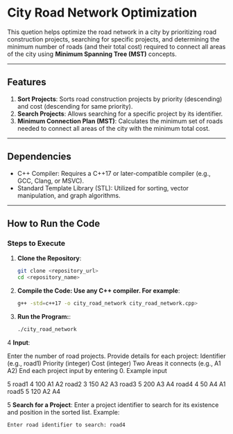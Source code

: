 # City Road Network Optimization

This quetion helps optimize the road network in a city by prioritizing road construction projects, searching for specific projects, and determining the minimum number of roads (and their total cost) required to connect all areas of the city using **Minimum Spanning Tree (MST)** concepts.

---

## **Features**
1. **Sort Projects**: Sorts road construction projects by priority (descending) and cost (descending for same priority).
2. **Search Projects**: Allows searching for a specific project by its identifier.
3. **Minimum Connection Plan (MST)**: Calculates the minimum set of roads needed to connect all areas of the city with the minimum total cost.

---

## **Dependencies**
- C++ Compiler: Requires a C++17 or later-compatible compiler (e.g., GCC, Clang, or MSVC).
- Standard Template Library (STL): Utilized for sorting, vector manipulation, and graph algorithms.

---

## **How to Run the Code**

### **Steps to Execute**
1. **Clone the Repository**:
   ```bash
   git clone <repository_url>
   cd <repository_name>

2. **Compile the Code: Use any C++ compiler. For example**:
    ``` bash
   g++ -std=c++17 -o city_road_network city_road_network.cpp>

2. **Run the Program:**:
    ``` bash
   ./city_road_network
4  **Input**:

   Enter the number of road projects.
   Provide details for each project:
   Identifier (e.g., road1)
   Priority (integer)
   Cost (integer)
   Two Areas it connects (e.g., A1 A2)
   End each project input by entering 0.
   Example input 
   
5
road1 4 100 A1 A2
road2 3 150 A2 A3
road3 5 200 A3 A4
road4 4 50 A4 A1
road5 5 120 A2 A4


5 **Search for a Project**:
   Enter a project identifier to search for its existence and position in the sorted list. Example:
   ```bash 
   Enter road identifier to search: road4





